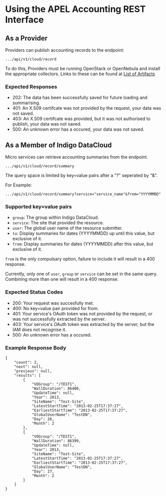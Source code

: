 # Using the APEL Accounting REST Interface

## As a Provider

Providers can publish accounting records to the endpoint:

`.../api/v1/cloud/record`

To do this, Providers must be running OpenStack or OpenNebula and install the appropriate collectors. Links to these can be found at [List of Artifacts](https://indigo-dc.gitbooks.io/indigo-datacloud-releases/content/indigo1/accounting1.html)

### Expected Responses
* 202: The data has been successfully saved for future loading and summarising.
* 401: An X.509 certifcate was not provided by the request, your data was not saved.
* 403: An X.509 certifcate was provided, but it was not authorised to publish, your data was not saved.
* 500: An unknown error has a occured, your data was not saved.

## As a Member of Indigo DataCloud

Micro services can retrieve accounting summaries from the endpoint.

`.../api/v1/cloud/record/summary`

The query space is limited by key=value pairs after a "?" seperated by "&".

For Example:

`.../api/v1/cloud/record/summary?service="service_name"&from="YYYYMMDD"`

### Supported key=value pairs

* `group`: The group within Indigo DataCloud.
* `service`: The site that provided the resource.
* `user`: The global user name of the resource submitter.
* `to`: Display summaries for dates (YYYYMMDD) up until this value, but exclusive of it.
* `from`: Display summaries for dates (YYYYMMDD) after this value, but exclusive of it.

`from` is the only compulsary option, failure to include it will result in a 400 response.

Currently, only one of `user`, `group` or `service` can be set in the same query. Combining more than one will result in a 400 response.

### Expected Status Codes
* 200: Your request was succesfully met.
* 400: No key=value pair provided for from.
* 401: Your service's OAuth token was not provided by the request, or was not successfully extracted by the server.
* 403: Your service's OAuth token was extracted by the server, but the IAM does not recognise it.
* 500: An unknown error has a occured.

### Example Response Body
```
{
    "count": 2, 
    "next": null, 
    "previous": null, 
    "results": [
        {
            "VOGroup": "/TEST1", 
            "WallDuration": 86400, 
            "UpdateTime": null, 
            "Year": 2013, 
            "SiteName": "Test-Site", 
            "LatestStartTime": "2013-02-25T17:37:27", 
            "EarliestStartTime": "2013-02-25T17:37:27", 
            "GlobalUserName": "TestDN",
            "Day": 26, 
            "Month": 2
        }, 
        {
            "VOGroup": "/TEST1", 
            "WallDuration": 86399, 
            "UpdateTime": null, 
            "Year": 2013, 
            "SiteName": "Test-Site", 
            "LatestStartTime": "2013-02-25T17:37:27", 
            "EarliestStartTime": "2013-02-25T17:37:27", 
            "GlobalUserName": "TestDN",
            "Day": 27, 
            "Month": 2
        }
    ]
}
```
